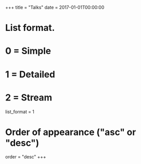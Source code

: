 +++
title = "Talks"
date = 2017-01-01T00:00:00

# List format.
#   0 = Simple
#   1 = Detailed
#   2 = Stream
list_format = 1

# Order of appearance ("asc" or "desc")
order = "desc"
+++
